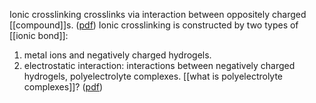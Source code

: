 Ionic crosslinking crosslinks via interaction between oppositely charged [[compound]]s. ([pdf](zotero://open-pdf/library/items/5XFXYA2G?page=4&annotation=W2GXKGQS))
Ionic crosslinking is constructed by two types of [[ionic bond]]: 
1. metal ions and negatively charged hydrogels. 
2. electrostatic interaction: interactions between negatively charged hydrogels, polyelectrolyte complexes. [[what is polyelectrolyte complexes]]? ([pdf](zotero://open-pdf/library/items/LKFCBTUB?page=22&annotation=BCQ4956A))